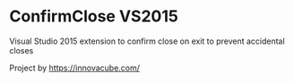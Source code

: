 # ConfirmClose VS2015
Visual Studio 2015 extension to confirm close on exit to prevent accidental closes

Project by https://innovacube.com/
